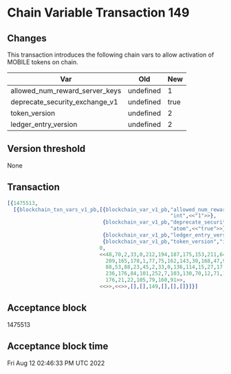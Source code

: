 # Chain Variable Transaction 149

## Changes

This transaction introduces the following chain vars to allow activation of
MOBILE tokens on chain.

|Var                            | Old       | New |
|-------------------------------|-----------|-----|
|allowed_num_reward_server_keys |undefined  |1    |
|deprecate_security_exchange_v1 |undefined  |true |
|token_version                  |undefined  |2    |
|ledger_entry_version           |undefined  |2    |


## Version threshold

None

## Transaction

```erlang
[{1475513,
  [{blockchain_txn_vars_v1_pb,[{blockchain_var_v1_pb,"allowed_num_reward_server_keys",
                                                     "int",<<"1">>},
                               {blockchain_var_v1_pb,"deprecate_security_exchange_v1",
                                                     "atom",<<"true">>},
                               {blockchain_var_v1_pb,"ledger_entry_version","int",<<"2">>},
                               {blockchain_var_v1_pb,"token_version","int",<<"2">>}],
                              0,
                              <<48,70,2,33,0,212,194,187,175,153,211,64,145,248,28,143,
                                209,165,178,1,77,75,162,143,30,168,47,93,237,156,15,19,
                                88,53,88,23,45,2,33,0,136,114,15,27,17,150,108,234,243,
                                236,176,84,101,252,7,103,130,70,12,71,163,218,165,23,33,
                                176,21,22,105,79,160,91>>,
                              <<>>,<<>>,[],[],149,[],[],[]}]}]
```

## Acceptance block

1475513

## Acceptance block time

Fri Aug 12 02:46:33 PM UTC 2022
